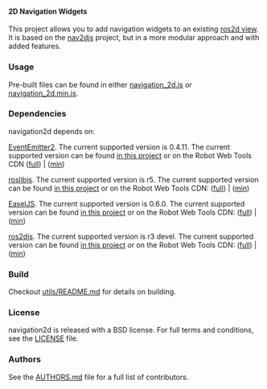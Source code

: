 #### 2D Navigation Widgets
This project allows you to add navigation widgets to an existing [ros2d view](https://github.com/RobotWebTools/ros2djs). It is based on the [nav2djs](https://github.com/WPI-RAIL/nav2djs) project, but in a more modular approach and with added features.

### Usage
Pre-built files can be found in either [navigation_2d.js](build/navigation_2d.js) or [navigation_2d.min.js](build/navigation_2d.min.js).

### Dependencies
navigation2d depends on:

[EventEmitter2](https://github.com/hij1nx/EventEmitter2). The current supported version is 0.4.11. The current supported version can be found [in this project](include/EventEmitter2/eventemitter2.js) or on the Robot Web Tools CDN ([full](http://cdn.robotwebtools.org/EventEmitter2/0.4.11/eventemitter2.js)) | ([min](http://cdn.robotwebtools.org/EventEmitter2/0.4.11/eventemitter2.min.js))

[roslibjs](https://github.com/RobotWebTools/roslibjs). The current supported version is r5. The current supported version can be found [in this project](include/roslibjs/roslib.js) or on the Robot Web Tools CDN: ([full](http://cdn.robotwebtools.org/roslibjs/r5/roslib.js)) | ([min](http://cdn.robotwebtools.org/roslibjs/r5/roslib.min.js))

[EaselJS](https://github.com/CreateJS/EaselJS/). The current supported version is 0.6.0. The current supported version can be found [in this project](include/EaselJS/easeljs.js) or on the Robot Web Tools CDN: ([full](http://cdn.robotwebtools.org/EaselJS/0.6.0/easeljs.js)) | ([min](http://cdn.robotwebtools.org/EaselJS/0.6.0/easeljs.min.js))

[ros2djs](https://github.com/RobotWebTools/ros2djs). The current supported version is r3 devel. The current supported version can be found [in this project](include/ros2djs/ros2d.js) or on the Robot Web Tools CDN: ([full](http://cdn.robotwebtools.org/ros2djs/r2/ros2d.js)) | ([min](http://cdn.robotwebtools.org/ros2djs/r2/ros2d.min.js))

### Build
Checkout [utils/README.md](utils/README.md) for details on building.

### License
navigation2d is released with a BSD license. For full terms and conditions, see the [LICENSE](LICENSE) file.

### Authors
See the [AUTHORS.md](AUTHORS) file for a full list of contributors.

